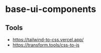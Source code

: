 # base-ui-components

## Tools

- https://tailwind-to-css.vercel.app/
- https://transform.tools/css-to-js
